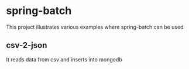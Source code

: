 # spring-batch
This project illustrates various examples where spring-batch can be used

## csv-2-json
It reads data from csv and inserts into mongodb
